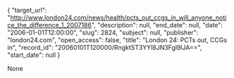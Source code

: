 {
  "target_url": "http://www.london24.com/news/health/pcts_out_ccgs_in_will_anyone_notice_the_difference_1_2007186", 
  "description": null, 
  "end_date": null, 
  "date": "2006-01-01T12:00:00", 
  "slug": 2824, 
  "subject": null, 
  "publisher": "london24.com", 
  "open_access": false, 
  "title": "London 24: PCTs out, CCGs in", 
  "record_id": "20060101T120000/RngktST3YYl8JN3Fgl9lJA==", 
  "start_date": null
}

None